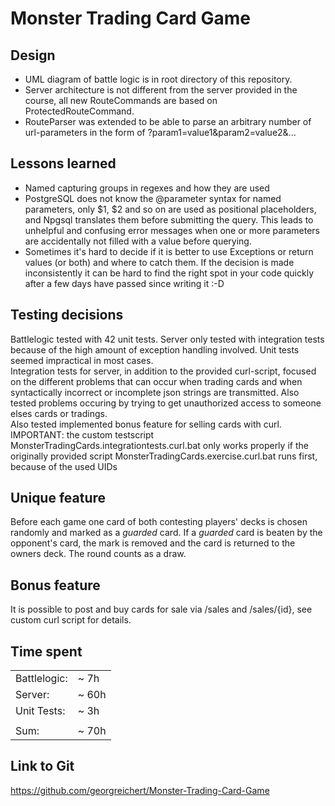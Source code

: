 # Monster Trading Card Game

## Design
* UML diagram of battle logic is in root directory of this repository. 
* Server architecture is not different from the server provided in the 
course, all new RouteCommands are based on ProtectedRouteCommand.   
* RouteParser was extended to be able to parse an arbitrary number of 
url-parameters in the form of ?param1=value1&param2=value2&...

## Lessons learned
* Named capturing groups in regexes and how they are used
* PostgreSQL does not know the @parameter syntax for named parameters, only 
$1, $2 and so on are used as positional placeholders, and Npgsql translates 
them before submitting the query. This leads to unhelpful and confusing error 
messages when one or more parameters are accidentally not filled with a 
value before querying.
* Sometimes it's hard to decide if it is better to use Exceptions or return 
values (or both) and where to catch them. If the decision is made inconsistently 
it can be hard to find the right spot in your code quickly after a few days 
have passed since writing it :-D

## Testing decisions
Battlelogic tested with 42 unit tests. Server only tested with integration 
tests because of the high amount of exception handling involved. Unit tests 
seemed impractical in most cases.   
Integration tests for server, in addition to the provided curl-script, focused 
on the different problems that can occur when trading cards and when 
syntactically incorrect or incomplete json strings are transmitted. Also 
tested problems occuring by trying to get unauthorized access to someone elses 
cards or tradings.   
Also tested implemented bonus feature for selling cards with curl.
IMPORTANT: the custom testscript MonsterTradingCards.integrationtests.curl.bat 
only works properly if the originally provided script MonsterTradingCards.exercise.curl.bat 
runs first, because of the used UIDs

## Unique feature
Before each game one card of both contesting players' decks is chosen randomly 
and marked as a _guarded_ card. If a _guarded_ card is beaten by the opponent's 
card, the mark is removed and the card is returned to the owners deck. The 
round counts as a draw.

## Bonus feature
It is possible to post and buy cards for sale via /sales and /sales/{id}, see 
custom curl script for details.

## Time spent
|              |        |
| ------------ | ------ |
| Battlelogic: |  ~  7h |   
| Server:      |  ~ 60h |  
| Unit Tests:  |  ~  3h |   
|              |        |
| Sum:         |  ~ 70h |  

## Link to Git
https://github.com/georgreichert/Monster-Trading-Card-Game
